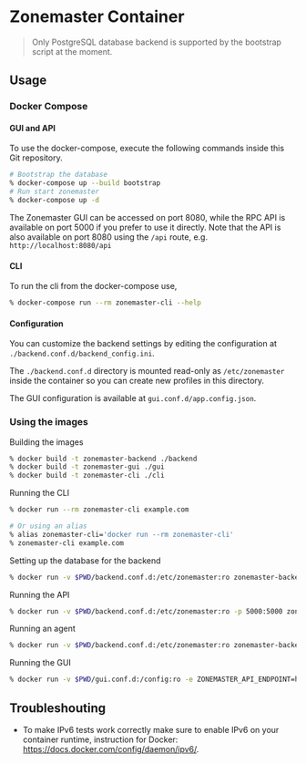 # Zonemaster Container

> Only PostgreSQL database backend is supported by the bootstrap script at the moment.

## Usage

### Docker Compose

#### GUI and API
To use the docker-compose, execute the following commands inside this Git repository.

```sh
# Bootstrap the database
% docker-compose up --build bootstrap
# Run start zonemaster
% docker-compose up -d
```

The Zonemaster GUI can be accessed on port 8080, while the RPC API is available
on port 5000 if you prefer to use it directly. Note that the API is also
available on port 8080 using the `/api` route, e.g. `http://localhost:8080/api`

#### CLI

To run the cli from the docker-compose use,
```sh
% docker-compose run --rm zonemaster-cli --help
```

#### Configuration

You can customize the backend settings by editing the configuration at
`./backend.conf.d/backend_config.ini`.

The `./backend.conf.d` directory is mounted read-only as `/etc/zonemaster`
inside the container so you can create new profiles in this directory.

The GUI configuration is available at `gui.conf.d/app.config.json`.


### Using the images

Building the images

```sh
% docker build -t zonemaster-backend ./backend
% docker build -t zonemaster-gui ./gui
% docker build -t zonemaster-cli ./cli
```

Running the CLI

```bash
% docker run --rm zonemaster-cli example.com

# Or using an alias
% alias zonemaster-cli='docker run --rm zonemaster-cli'
% zonemaster-cli example.com
```

Setting up the database for the backend

```sh
% docker run -v $PWD/backend.conf.d:/etc/zonemaster:ro zonemaster-backend bootstrap
```

Running the API

```sh
% docker run -v $PWD/backend.conf.d:/etc/zonemaster:ro -p 5000:5000 zonemaster-backend api
```

Running an agent

```sh
% docker run -v $PWD/backend.conf.d:/etc/zonemaster:ro zonemaster-backend agent
```

Running the GUI

```sh
% docker run -v $PWD/gui.conf.d:/config:ro -e ZONEMASTER_API_ENDPOINT=http://example.com:5000 -p 8080:80 zonemaster-gui
```


## Troubleshouting

* To make IPv6 tests work correctly make sure to enable IPv6 on your container
  runtime, instruction for Docker: <https://docs.docker.com/config/daemon/ipv6/>.
